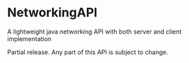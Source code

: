 # NetworkingAPI
A lightweight java networking API with both server and client implementation

Partial release. Any part of this API is subject to change.
